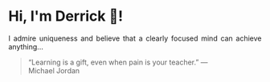 # Hi, I'm Derrick 👋!
<p align="justify">I admire uniqueness and believe that a clearly focused mind can achieve anything...</p> 
<!-- #quote-start -->
<blockquote>&ldquo;Learning is a gift, even when pain is your teacher.&rdquo; &mdash; <footer>Michael Jordan</footer></blockquote>
<!-- #quote-end -->
